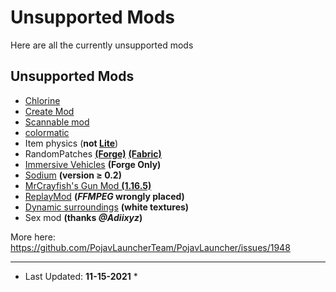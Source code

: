 # Unsupported Mods
Here are all the currently unsupported mods

## Unsupported Mods
- [Chlorine](https://www.curseforge.com/minecraft/mc-mods/chlorine) 
- [Create Mod](https://www.curseforge.com/minecraft/mc-mods/create)
- [Scannable mod](https://www.curseforge.com/minecraft/mc-mods/scannable)
- [colormatic](https://www.curseforge.com/minecraft/mc-mods/colormatic)
- Item physics (**not [Lite](https://www.curseforge.com/minecraft/mc-mods/itemphysic-lite)**)
- RandomPatches [**(Forge)**](https://www.curseforge.com/minecraft/mc-mods/randompatches-forge) [**(Fabric)**](https://www.curseforge.com/minecraft/mc-mods/randompatches-fabric)
- [Immersive Vehicles](https://www.curseforge.com/minecraft/mc-mods/minecraft-transport-simulator) **(Forge Only)**
- [Sodium](https://www.curseforge.com/minecraft/mc-mods/sodium) **(version ≥ 0.2)**
- [MrCrayfish's Gun Mod **(1.16.5)**](https://www.curseforge.com/minecraft/mc-mods/mrcrayfishs-gun-mod)
- [ReplayMod](https://www.replaymod.com/) **(*FFMPEG* wrongly placed)**
- [Dynamic surroundings](https://www.curseforge.com/minecraft/mc-mods/dynamic-surroundings) **(white textures)**
- Sex mod **(thanks *@Adiixyz*)**

More here: https://github.com/PojavLauncherTeam/PojavLauncher/issues/1948

---

* Last Updated: **11-15-2021** *
